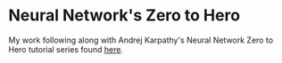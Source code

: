 # Neural Network's Zero to Hero

My work following along with Andrej Karpathy's Neural Network Zero to Hero tutorial series found [here](https://www.youtube.com/watch?v=VMj-3S1tku0&list=PLAqhIrjkxbuWI23v9cThsA9GvCAUhRvKZ).
